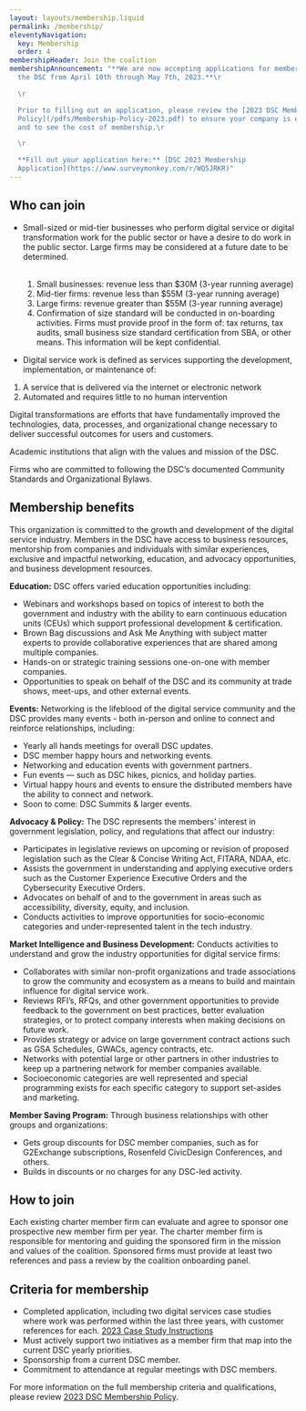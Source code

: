 ```yaml
---
layout: layouts/membership.liquid
permalink: /membership/
eleventyNavigation:
  key: Membership
  order: 4
membershipHeader: Join the coalition
membershipAnnouncement: "**We are now accepting applications for membership in
  the DSC from April 10th through May 7th, 2023.**\r

  \r

  Prior to filling out an application, please review the [2023 DSC Membership
  Policy](/pdfs/Membership-Policy-2023.pdf) to ensure your company is eligible
  and to see the cost of membership.\r

  \r

  **Fill out your application here:** [DSC 2023 Membership
  Application](https://www.surveymonkey.com/r/WQ5JRKR)"
---
```

## Who can join

- Small-sized or mid-tier businesses who perform digital service or digital transformation work for the public sector or have a desire to do work in the public sector. Large firms may be considered at a future date to be determined.</br></br>

  1. Small businesses: revenue less than $30M (3-year running average)
  2. Mid-tier firms: revenue less than $55M (3-year running average)
  3. Large firms: revenue greater than $55M (3-year running average)
  4. Confirmation of size standard will be conducted in on-boarding activities. Firms must provide proof in the form of: tax returns, tax audits, small business size standard certification from SBA, or other means. This information will be kept confidential.

- Digital service work is defined as services supporting the development, implementation, or maintenance of:

1. A service that is delivered via the internet or electronic network
2. Automated and requires little to no human intervention

Digital transformations are efforts that have fundamentally improved the technologies, data, processes, and organizational change necessary to deliver successful outcomes for users and customers.

Academic institutions that align with the values and mission of the DSC.

Firms who are committed to following the DSC’s documented Community Standards and Organizational Bylaws.

## Membership benefits

This organization is committed to the growth and development of the digital service industry. Members in the DSC have access to business resources, mentorship from companies and individuals with similar experiences, exclusive and impactful networking, education, and advocacy opportunities, and business development resources.

**Education:**
DSC offers varied education opportunities including:

* Webinars and workshops based on topics of interest to both the government and industry with the ability to earn continuous education units (CEUs) which support professional development & certification.
* Brown Bag discussions and Ask Me Anything with subject matter experts to provide collaborative experiences that are shared among multiple companies.
* Hands-on or strategic training sessions one-on-one with member companies.
* Opportunities to speak on behalf of the DSC and its community at trade shows, meet-ups, and other external events.

**Events:**
Networking is the lifeblood of the digital service community and the DSC provides many events - both in-person and online to connect and reinforce relationships, including:

* Yearly all hands meetings for overall DSC updates.
* DSC member happy hours and networking events.
* Networking and education events with government partners.
* Fun events — such as DSC hikes, picnics, and holiday parties.
* Virtual happy hours and events to ensure the distributed members have the ability to connect and network.
* Soon to come: DSC Summits & larger events.

**Advocacy & Policy:**
The DSC represents the members' interest in government legislation, policy, and regulations that affect our industry:

* Participates in legislative reviews on upcoming or revision of proposed legislation such as the Clear & Concise Writing Act, FITARA, NDAA, etc.
* Assists the government in understanding and applying executive orders such as the Customer Experience Executive Orders and the Cybersecurity Executive Orders.
* Advocates on behalf of and to the government in areas such as accessibility, diversity, equity, and inclusion.
* Conducts activities to improve opportunities for socio-economic categories and under-represented talent in the tech industry.

**Market Intelligence and Business Development:**
Conducts activities to understand and grow the industry opportunities for digital service firms:

* Collaborates with similar non-profit organizations and trade associations to grow the community and ecosystem as a means to build and maintain influence for digital service work.
* Reviews RFI’s, RFQs, and other government opportunities to provide feedback to the government on best practices, better evaluation strategies, or to protect company interests when making decisions on future work.
* Provides strategy or advice on large government contract actions such as GSA Schedules, GWACs, agency contracts, etc.
* Networks with potential large or other partners in other industries to keep up a partnering network for member companies available.
* Socioeconomic categories are well represented and special programming exists for each specific category to support set-asides and marketing.

**Member Saving Program:**
Through business relationships with other groups and organizations:

* Gets group discounts for DSC member companies, such as for G2Exchange subscriptions, Rosenfeld CivicDesign Conferences, and others.
* Builds in discounts or no charges for any DSC-led activity.

## How to join

Each existing charter member firm can evaluate and agree to sponsor one prospective new member firm per year. The charter member firm is responsible for mentoring and guiding the sponsored firm in the mission and values of the coalition. Sponsored firms must provide at least two references and pass a review by the coalition onboarding panel.

## Criteria for membership

* Completed application, including two digital services case studies where work was performed within the last three years, with customer references for each. [2023 Case Study Instructions](/pdfs/Appendix-A-Case-Study-Instructions-2023.pdf)
* Must actively support two initiatives as a member firm that map into the current DSC yearly priorities.
* Sponsorship from a current DSC member.
* Commitment to attendance at regular meetings with DSC members.

For more information on the full membership criteria and qualifications, please review [2023 DSC Membership Policy](/pdfs/Membership-Policy-2023.pdf).
